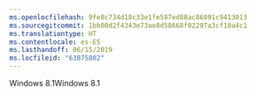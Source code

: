 ```yaml
---
ms.openlocfilehash: 9fe8c734d18c33e1fe587ed88ac86891c9413013
ms.sourcegitcommit: 1bb00d2f4343e73ae8d58668f02297a3cf10a4c1
ms.translationtype: HT
ms.contentlocale: es-ES
ms.lasthandoff: 06/15/2019
ms.locfileid: "63875802"
---
```

<span data-ttu-id="cff27-101">Windows 8.1</span><span class="sxs-lookup"><span data-stu-id="cff27-101">Windows 8.1</span></span>